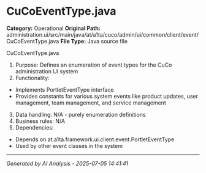 # CuCoEventType.java

**Category:** Operational
**Original Path:** administration.ui/src/main/java/at/a1ta/cuco/admin/ui/common/client/event/CuCoEventType.java
**File Type:** Java source file

CuCoEventType.java
1. Purpose: Defines an enumeration of event types for the CuCo administration UI system
2. Functionality: 
- Implements PortletEventType interface
- Provides constants for various system events like product updates, user management, team management, and service management
3. Data handling: N/A - purely enumeration definitions
4. Business rules: N/A
5. Dependencies:
- Depends on at.a1ta.framework.ui.client.event.PortletEventType
- Used by other event classes in the system

---
*Generated by AI Analysis - 2025-07-05 14:41:41*

